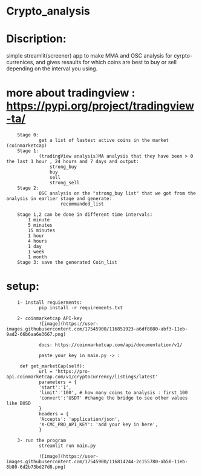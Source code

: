 # Crypto_analysis
# Discription:
simple streamlit(screener) app to make MMA and OSC analysis for cyrpto-currenices, and gives resaults for which coins are best to buy or sell depending on the interval you using.

# more about tradingview : https://pypi.org/project/tradingview-ta/
        
        
        Stage 0: 
                get a list of lastest active coins in the market (coinmarketcap)
        Stage 1: 
                (tradingView analysis)MA analysis that they have been > 0 the last 1 hour , 24 hours and 7 days and output:
                    strong_buy
                    buy
                    sell
                    strong_sell
        Stage 2: 
                OSC analysis on the "strong_buy list" that we got from the analysis in earlier stage and generate: 
                        recommanded_list
        
        Stage 1,2 can be done in different time intervals:
            1 minute
            5 minutes
            15 minutes
            1 hour
            4 hours
            1 day
            1 week
            1 month
        Stage 3: save the generated Coin_list

# setup:
        1- install requierments:
                pip install -r requirements.txt

        2- coinmarketcap API-key
                ![image](https://user-images.githubusercontent.com/17545900/116851923-a6df8080-abf3-11eb-9ad2-66b6aa6e3667.png)

                docs: https://coinmarketcap.com/api/documentation/v1/

                paste your key in main.py -> :

         def get_marketCap(self):
                url = 'https://pro-api.coinmarketcap.com/v1/cryptocurrency/listings/latest'
                parameters = {
                'start':'1',
                'limit':'100', # how many coins to analysis : first 100
                'convert':'USDT' #change the bridge to see other values like BUSD
                }
                headers = {
                'Accepts': 'application/json',
                'X-CMC_PRO_API_KEY': 'add your key in here',   
                }

        3- run the program
                streamlit run main.py

                ![image](https://user-images.githubusercontent.com/17545900/116814244-2c155780-ab58-11eb-8b80-6d2b73bd27d8.png)
